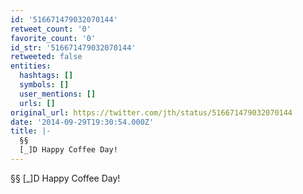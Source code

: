 ```yaml
---
id: '516671479032070144'
retweet_count: '0'
favorite_count: '0'
id_str: '516671479032070144'
retweeted: false
entities:
  hashtags: []
  symbols: []
  user_mentions: []
  urls: []
original_url: https://twitter.com/jth/status/516671479032070144
date: '2014-09-29T19:30:54.000Z'
title: |-
  §§
  [_]D Happy Coffee Day!
---
```


§§
[_]D Happy Coffee Day!
